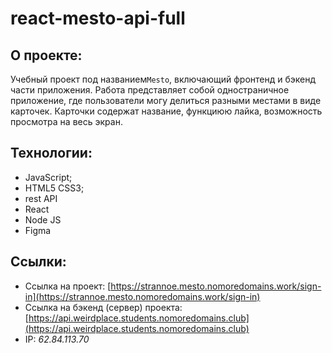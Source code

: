 # react-mesto-api-full

## О проекте:
Учебный проект под названием`Mesto`, включающий фронтенд и бэкенд части приложения. Работа представляет собой одностраничное приложение, где пользователи могу делиться разными местами в виде карточек. Карточки содержат название, функциюю лайка, возможность просмотра на весь экран.
  
## Технологии:
* JavaScript;
* HTML5 CSS3;
* rest API 
* React
* Node JS
* Figma


## Ссылки:    
* Ссылка на проект: [https://strannoe.mesto.nomoredomains.work/sign-in](https://strannoe.mesto.nomoredomains.work/sign-in)
* Ссылка на бэкенд (сервер) проекта: [https://api.weirdplace.students.nomoredomains.club](https://api.weirdplace.students.nomoredomains.club)
* IP: *62.84.113.70*
